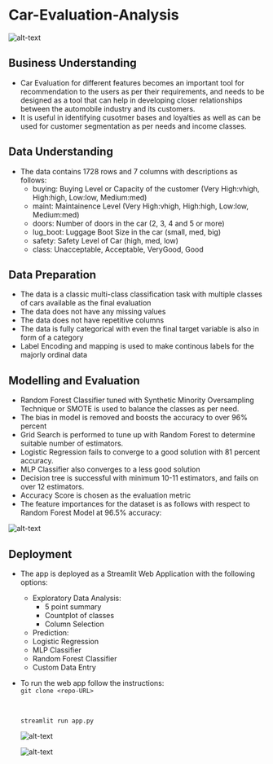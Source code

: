 # Car-Evaluation-Analysis

![alt-text](https://raw.githubusercontent.com/vgaurav3011/Car-Evaluation-Analysis/master/assets/index.jpeg)

## Business Understanding

- Car Evaluation for different features becomes an important tool for recommendation to the users as per their requirements, and needs to be designed as a tool that can help in developing closer relationships between the automobile industry and its customers.
- It is useful in identifying cusotmer bases and loyalties as well as can be used for customer segmentation as per needs and income classes.

## Data Understanding

- The data contains 1728 rows and 7 columns with descriptions as follows:
  - buying: Buying Level or Capacity of the customer (Very High:vhigh, High:high, Low:low, Medium:med)
  - maint: Maintainence Level (Very High:vhigh, High:high, Low:low, Medium:med)
  - doors: Number of doors in the car (2, 3, 4 and 5 or more)
  - lug_boot: Luggage Boot Size in the car (small, med, big)
  - safety: Safety Level of Car (high, med, low)
  - class: Unacceptable, Acceptable, VeryGood, Good

## Data Preparation

- The data is a classic multi-class classification task with multiple classes of cars available as the final evaluation
- The data does not have any missing values
- The data does not have repetitive columns
- The data is fully categorical with even the final target variable is also in form of a category
- Label Encoding and mapping is used to make continous labels for the majorly ordinal data


## Modelling and Evaluation

- Random Forest Classifier tuned with Synthetic Minority Oversampling Technique or SMOTE is used to balance the classes as per need.
- The bias in model is removed and boosts the accuracy to over 96% percent
- Grid Search is performed to tune up with Random Forest to determine suitable number of estimators.
- Logistic Regression fails to converge to a good solution with 81 percent accuracy.
- MLP Classifier also converges to a less good solution
- Decision tree is successful with minimum 10-11 estimators, and fails on over 12 estimators.
- Accuracy Score is chosen as the evaluation metric
- The feature importances for the dataset is as follows with respect to Random Forest Model at 96.5% accuracy:

![alt-text](https://raw.githubusercontent.com/vgaurav3011/Car-Evaluation-Analysis/master/assets/feature-importance.png)



## Deployment

- The app is deployed as a Streamlit Web Application with the following options:
  - Exploratory Data Analysis:
    - 5 point summary
    - Countplot of classes
    - Column Selection
   - Prediction:
    - Logistic Regression
    - MLP Classifier
    - Random Forest Classifier
    - Custom Data Entry
- To run the web app follow the instructions: <br/>
  `git clone <repo-URL>
  `
  
  <br/>
  
  `streamlit run app.py`
  
  ![alt-text](https://raw.githubusercontent.com/vgaurav3011/Car-Evaluation-Analysis/master/assets/dashboard.gif)
  
  
  ![alt-text](https://raw.githubusercontent.com/vgaurav3011/Car-Evaluation-Analysis/master/assets/car_eval.gif)
